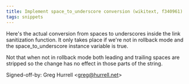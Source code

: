 ```yaml
---
title: Implement space_to_underscore conversion (wikitext, f340961)
tags: snippets
---
```


Here's the actual conversion from spaces to underscores inside the link sanitization function. It only takes place if we're not in rollback mode and the space_to_underscore instance variable is true.

Not that when not in rollback mode both leading and trailing spaces are stripped so the change has no effect in those parts of the string.

Signed-off-by: Greg Hurrell &lt;greg@hurrell.net&gt;
